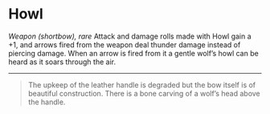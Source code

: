 # Howl

*Weapon (shortbow), rare*
Attack and damage rolls made with Howl gain a +1, and arrows fired from the weapon deal thunder damage instead of piercing damage. When an arrow is fired from it a gentle wolf’s howl can be heard as it soars through the air. 

---
> The upkeep of the leather handle is degraded but the bow itself is of beautiful construction. There is a bone carving of a wolf’s head above the handle.

